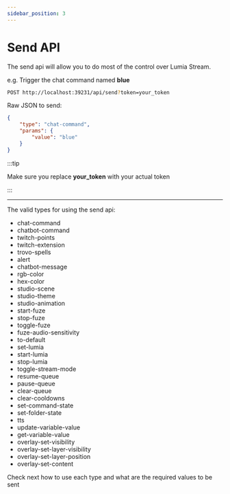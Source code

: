```yaml
---
sidebar_position: 3
---
```


# Send API

The send api will allow you to do most of the control over Lumia Stream.

e.g. Trigger the chat command named **blue**

```bash
POST http://localhost:39231/api/send?token=your_token
```

Raw JSON to send:

```json
{
	"type": "chat-command",
	"params": {
		"value": "blue"
	}
}
```

:::tip

Make sure you replace **your_token** with your actual token

:::

---

The valid types for using the send api:

- chat-command
- chatbot-command
- twitch-points
- twitch-extension
- trovo-spells
- alert
- chatbot-message
- rgb-color
- hex-color
- studio-scene
- studio-theme
- studio-animation
- start-fuze
- stop-fuze
- toggle-fuze
- fuze-audio-sensitivity
- to-default
- set-lumia
- start-lumia
- stop-lumia
- toggle-stream-mode
- resume-queue
- pause-queue
- clear-queue
- clear-cooldowns
- set-command-state
- set-folder-state
- tts
- update-variable-value
- get-variable-value
- overlay-set-visibility
- overlay-set-layer-visibility
- overlay-set-layer-position
- overlay-set-content

Check next how to use each type and what are the required values to be sent
